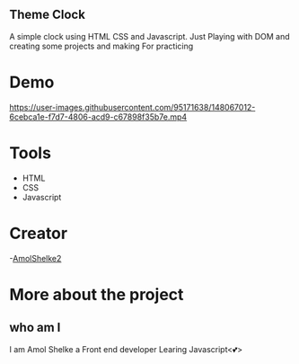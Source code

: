 ## Theme Clock

A simple clock using HTML CSS and Javascript. Just Playing with DOM and creating some projects and making For practicing

# Demo


https://user-images.githubusercontent.com/95171638/148067012-6cebca1e-f7d7-4806-acd9-c67898f35b7e.mp4



# Tools
- HTML
- CSS
- Javascript

# Creator
-[AmolShelke2](https://github.com/AmolShelke2)


# More about the project

## who am I

I am Amol Shelke a Front end developer Learing Javascript<💕>
